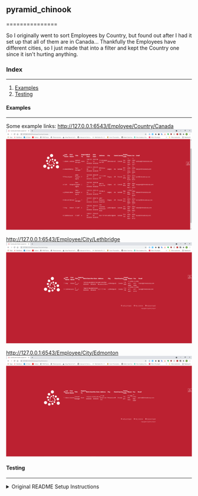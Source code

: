 ## pyramid_chinook
===============

So I originally went to sort Employees by Country, but found out after I had it set up that all of them are in Canada...
Thankfully the Employees have different cities, so I just made that into a filter and kept the Country one since it isn't hurting anything.

### Index
-----------------
1. [Examples](#examples)
2. [Testing](#testing)

#### Examples
-----------------

Some example links:
http://127.0.0.1:6543/Employee/Country/Canada
![A picture of http://127.0.0.1:6543/Employee/Country/Canada being viewed](img/EmployeeCountryCanada.PNG)

http://127.0.0.1:6543/Employee/City/Lethbridge
![A picture of http://127.0.0.1:6543/Employee/City/Lethbridge being viewed](img/EmployeeCityLethbridge.PNG)

http://127.0.0.1:6543/Employee/City/Edmonton
![A picture of http://127.0.0.1:6543/Employee/City/Edmonton being viewed](img/EmployeeCityEdmonton.PNG)


#### Testing
-----------------



<details>
<summary>Original README Setup Instructions</summary>
<br>

- Change directory into your newly created project if not already there. Your
  current directory should be the same as this README.txt file and setup.py.

    cd pyramid_chinook

- Create a Python virtual environment, if not already created.

    python3 -m venv env

- Upgrade packaging tools, if necessary.

    env/bin/pip install --upgrade pip setuptools

- Install the project in editable mode with its testing requirements.

    env/bin/pip install -e ".[testing]"

- Initialize and upgrade the database using Alembic.

    - Generate your first revision.

        env/bin/alembic -c development.ini revision --autogenerate -m "init"

    - Upgrade to that revision.

        env/bin/alembic -c development.ini upgrade head

- Load default data into the database using a script.

    env/bin/initialize_pyramid_chinook_db development.ini

- Run your project's tests.

    env/bin/pytest

- Run your project.

    env/bin/pserve development.ini

</details>
